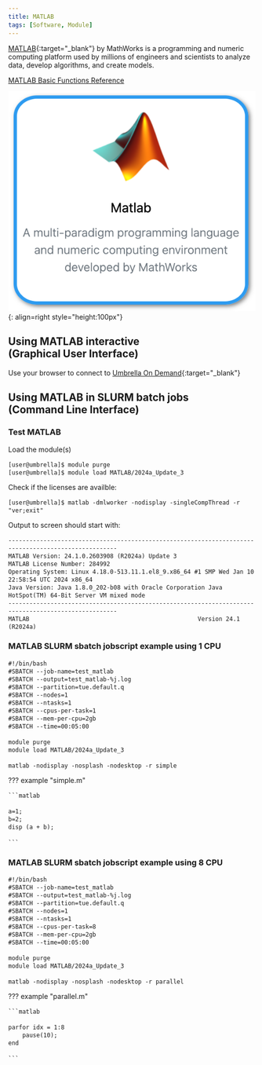 ```yaml
---
title: MATLAB
tags: [Software, Module]
---
```


[MATLAB](https://nl.mathworks.com/products/matlab.html){:target="_blank"} by MathWorks is a programming and numeric computing platform used by millions of engineers and scientists to analyze data, develop algorithms, and create models.

[MATLAB Basic Functions Reference](matlab-basic-functions-reference.pdf)

![MATLAB in Umbrella On Demand](matlab-ood.png){: align=right style="height:100px"}

## Using MATLAB interactive<br>(Graphical User Interface)

Use your browser to connect to [Umbrella On Demand](https://hpc.tue.nl){:target="_blank"}

## Using MATLAB in SLURM batch jobs<br>(Command Line Interface)

### Test MATLAB

Load the module(s)

```shell 
[user@umbrella]$ module purge
[user@umbrella]$ module load MATLAB/2024a_Update_3
```

Check if the licenses are availble:

```shell
[user@umbrella]$ matlab -dmlworker -nodisplay -singleCompThread -r "ver;exit"
```

Output to screen should start with: 
```output
-----------------------------------------------------------------------------------------------------
MATLAB Version: 24.1.0.2603908 (R2024a) Update 3
MATLAB License Number: 284992
Operating System: Linux 4.18.0-513.11.1.el8_9.x86_64 #1 SMP Wed Jan 10 22:58:54 UTC 2024 x86_64
Java Version: Java 1.8.0_202-b08 with Oracle Corporation Java HotSpot(TM) 64-Bit Server VM mixed mode
-----------------------------------------------------------------------------------------------------
MATLAB                                                Version 24.1        (R2024a)
```

### MATLAB SLURM sbatch jobscript example using 1 CPU

```slurm
#!/bin/bash
#SBATCH --job-name=test_matlab
#SBATCH --output=test_matlab-%j.log
#SBATCH --partition=tue.default.q
#SBATCH --nodes=1
#SBATCH --ntasks=1
#SBATCH --cpus-per-task=1
#SBATCH --mem-per-cpu=2gb
#SBATCH --time=00:05:00

module purge
module load MATLAB/2024a_Update_3

matlab -nodisplay -nosplash -nodesktop -r simple
```

??? example "simple.m"
  
    ```matlab

    a=1;
    b=2;
    disp (a + b);

    ```

### MATLAB SLURM sbatch jobscript example using 8 CPU 

```slurm
#!/bin/bash
#SBATCH --job-name=test_matlab
#SBATCH --output=test_matlab-%j.log
#SBATCH --partition=tue.default.q
#SBATCH --nodes=1
#SBATCH --ntasks=1
#SBATCH --cpus-per-task=8
#SBATCH --mem-per-cpu=2gb
#SBATCH --time=00:05:00

module purge
module load MATLAB/2024a_Update_3

matlab -nodisplay -nosplash -nodesktop -r parallel
```

??? example "parallel.m"
  
    ```matlab

    parfor idx = 1:8
        pause(10);
    end

    ```

